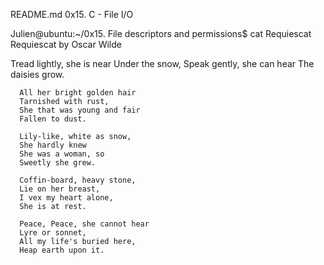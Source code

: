 README.md
0x15. C - File I/O

Julien@ubuntu:~/0x15. File descriptors and permissions$ cat Requiescat 
Requiescat
by Oscar Wilde

Tread lightly, she is near
Under the snow,
      Speak gently, she can hear
      The daisies grow.

      All her bright golden hair
      Tarnished with rust,
      She that was young and fair
      Fallen to dust.

      Lily-like, white as snow,
      She hardly knew
      She was a woman, so
      Sweetly she grew.

      Coffin-board, heavy stone,
      Lie on her breast,
      I vex my heart alone,
      She is at rest.

      Peace, Peace, she cannot hear
      Lyre or sonnet,
      All my life's buried here,
      Heap earth upon it.


